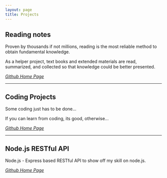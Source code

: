 ```yaml
---
layout:	page
title: Projects
---
```


## Reading notes

Proven by thousands if not millions, reading is the most reliable method to obtain fundamental knowledge.

As a helper project, text books and extended materials are read, summarized, and collected so that knowledge could be better presented.

<a href="https://github.com/happyren/Reading-notes"><i class="fab fa-github"> Github Home Page</i></a>

---

## Coding Projects

Some coding just has to be done...

If you can learn from coding, its good, otherwise...

<a href="https://github.com/happyren/coding-practice"><i class="fab fa-github"> Github Home Page</i></a>

---

## Node.js RESTful API

Node.js - Express based RESTful API to show off my skill on node.js.

<a href="https://github.com/happyren/my-vidly-project"><i class="fab fa-github"> Github Home Page</i></a>
